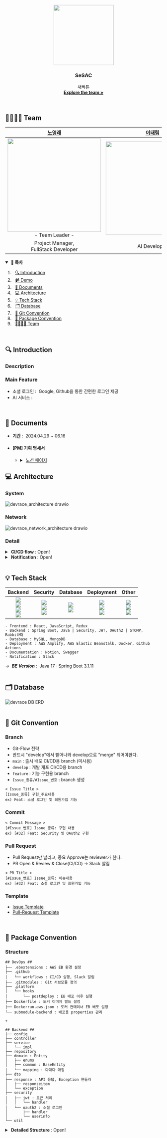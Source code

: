 <br>
<div align="center">
  <img src="https://github.com/Dev-Race/DevRace-backend/assets/56509933/e8dfa33b-8561-4181-9496-e3ec70f41aa8" width="193" height="193" />
  <h3 align="center">SeSAC</h3>
  <p align="center">
    새싹톤<br>
    <a href="https://github.com/Dev-Race"><strong>Explore the team »</strong></a>
  </p>
</div>
<br>


## 👨‍👩‍👧‍👧 Team
| [노영래](https://github.com/sozerong) | [이태림](https://github.com/dkwkdkwkdkwk) | [황나영](https://github.com/bossna0) | [ㅁㅁㅁ]() | [ㅁㅁㅁ]() |
| :----------------------------------------: | :----------------------------------------: | :----------------------------------------: | :----------------------------------------: | :----------------------------------------: |
| <img width = "300" src ="#"><br>- Team Leader - | <img width = "300" src ="#"> | <img width = "300" src ="#"> | <img width = "300" src ="#"> | <img width = "300" src ="#"> |
| Project Manager,<br>FullStack Developer | AI Developer | AI Developer | Frontend Developer | Designer |
<details open>
  <summary><strong>&nbsp;📖&nbsp;목차</strong></summary>


1. &nbsp;&nbsp;[🔍 Introduction](#-introduction)
2. &nbsp;&nbsp;[📹 Demo](#-demo)
3. &nbsp;&nbsp;[📄 Documents](#-documents)
4. &nbsp;&nbsp;[💻 Architecture](#-architecture)
5. &nbsp;&nbsp;[💡 Tech Stack](#-tech-stack)
6. &nbsp;&nbsp;[🗂️ Database](#%EF%B8%8F-database)
7. &nbsp;&nbsp;[🤝 Git Convention](#-git-convention)
8. &nbsp;&nbsp;[📂 Package Convention](#-package-convention)
9. &nbsp;&nbsp;[👨‍👩‍👧‍👧 Team](#-team)
</details>
<br>



## 🔍 Introduction

### Description


### Main Feature
- 소셜 로그인&nbsp;:&nbsp;&nbsp;Google, Github을 통한 간편한 로그인 제공
- AI 서비스&nbsp;:&nbsp;&nbsp;
<br>

## 📄 Documents
- <strong>기간</strong>&nbsp;:&nbsp;&nbsp;2024.04.29 ~ 06.16

- #### [PM] 기획 명세서
  - <details><summary>&nbsp;<a href="https://calm-cabin-f5c.notion.site/SeSAC-5ddff8199a7646288cff2d7bd0c66778?pvs=4">노션 페이지</a></summary><br></details>



## 💻 Architecture

### System
![devrace_architecture drawio](https://github.com/Dev-Race/DevRace-backend/assets/56509933/103fd5a2-1ba8-4365-81ea-68b11b8218d8)

### Network
![devrace_network_architecture drawio](https://github.com/Dev-Race/DevRace-backend/assets/56509933/a43dae33-515c-4cd0-b8fe-39bfe56d7ab7)

### Detail
<details>
  <summary>&nbsp;<strong>CI/CD flow</strong>&nbsp;:&nbsp;Open!</summary>

#### [ Github ]<br>
- &nbsp;trigger CI/CD
```
1. PR close & Merge into develop branch
```

#### [ Github Actions ]<br>
- &nbsp;<a href="https://github.com/Dev-Race/DevRace-backend/blob/develop/.github/workflows/deploy.yml"><i>.github/workflows/deploy.yml</i></a>&nbsp;<i>+</i>&nbsp;<a href="https://github.com/Dev-Race/DevRace-backend/blob/develop/Dockerfile"><i>Dockerfile</i></a>&nbsp;:&nbsp;&nbsp;start CI/CD
```
2. build gradle
3. Dockerfile : build docker image
4. push image to Docker Hub
5. deploy to AWS Elastic BeanStalk
6. notify CI/CD results to Slack
```

#### [ AWS EB - in deploy ]<br>
- &nbsp;<a href="https://github.com/Dev-Race/DevRace-backend/tree/develop/.ebextensions"><i>.ebextensions</i></a>&nbsp;:&nbsp;&nbsp;set EB Environment
```
7. set timezone & swap memory
8. set RabbitMQ
  - create docker network (if not exists)
  - docker run RabbitMQ image (if not run)
  - connect to docker network (if not connected)
  - enable RabbitMQ plugins (if not enabled)
```
- &nbsp;<a href="https://github.com/Dev-Race/DevRace-backend/blob/develop/Dockerrun.aws.json"><i>Dockerrun.aws.json</i></a>&nbsp;:&nbsp;&nbsp;deploy Spring Container
```
9. pull image from Docker Hub
10. docker run Spring image
```

#### [ AWS EB - after deploy ]<br>
- &nbsp;<a href="https://github.com/Dev-Race/DevRace-backend/blob/develop/.platform/hooks/postdeploy/connect_spring_to_network.sh"><i>.platform/hooks/postdeploy/connect_spring_to_network.sh</i></a>&nbsp;:&nbsp;&nbsp;connect Spring Container
```
11. connect Spring to docker network (if not connected)
12. logging Connect results & monitoring on AWS CloudWatch
==> deploy complete.
```
<br>
</details>

<details>
  <summary>&nbsp;<strong>Notification</strong>&nbsp;:&nbsp;Open!</summary>
  <br>

![slack collaboration_alarm](https://github.com/Dev-Race/DevRace-backend/assets/56509933/888fd684-76bf-4c77-a25b-d4a2ca3daf16)

&#8594;&nbsp;&nbsp;<strong>Slack Notifications</strong> sent by the <strong>GitHub Actions</strong>&nbsp;:<br>
<a href="https://github.com/Dev-Race/DevRace-backend/blob/develop/.github/workflows/slack-pr-open.yml">`💡 PR Open`</a>&nbsp;&nbsp;<a href="https://github.com/Dev-Race/DevRace-backend/blob/develop/.github/workflows/slack-pr-review.yml">`💬 PR Review`<a>&nbsp;&nbsp;<a href="https://github.com/Dev-Race/DevRace-backend/blob/develop/.github/workflows/deploy.yml#L114">`❌ CI/CD Fail`</a>&nbsp;&nbsp;<a href="https://github.com/Dev-Race/DevRace-backend/blob/develop/.github/workflows/deploy.yml#L80">`✅ CI/CD Success`</a>
</details>
<br>



## 💡 Tech Stack
Backend|Security|Database|Deployment|Other|
|:------:|:------:|:------:|:------:|:------:|
|<img src="https://img.shields.io/badge/Spring Boot-6DB33F?style=flat-square&logo=Spring Boot&logoColor=white"/><br><img src="https://img.shields.io/badge/Java-007396?style=flat-square&logo=Java&logoColor=white"/><br><img src="https://img.shields.io/badge/STOMP-164735?style=flat-square&logo=the spriters resource&logoColor=white"/><br><img src="https://img.shields.io/badge/RabbitMQ-FF6600?style=flat-square&logo=RabbitMQ&logoColor=white"/>|<img src="https://img.shields.io/badge/Spring Security-00A98F?style=flat-square&logo=Spring Security&logoColor=white"/><br><img src="https://img.shields.io/badge/JSON Web Token-9933CC?style=flat-square&logo=JSON Web Tokens&logoColor=white"/><br><img src="https://img.shields.io/badge/OAuth2-3423A6?style=flat-square&logo=Authelia&logoColor=white"/>|<img src="https://img.shields.io/badge/MySQL-4479A1?style=flat-square&logo=MySQL&logoColor=white"/><br><img src="https://img.shields.io/badge/MongoDB-47A248?style=flat-square&logo=MongoDB&logoColor=white"/>|<img src="https://img.shields.io/badge/Amazon AWS-232F3E?style=flat-square&logo=Amazon Web Services&logoColor=white"/><br><img src="https://img.shields.io/badge/Docker-2496ED?style=flat-square&logo=Docker&logoColor=white"/><br><img src="https://img.shields.io/badge/Github Actions-0063DC?style=flat-square&logo=Github Actions&logoColor=white"/>|<img src="https://img.shields.io/badge/Notion-000000?style=flat-square&logo=Notion&logoColor=white"/><br><img src="https://img.shields.io/badge/Swagger-85EA2E?style=flat-square&logo=Swagger&logoColor=black"/><br><img src="https://img.shields.io/badge/Slack-4A154B?style=flat-square&logo=Slack&logoColor=white"/>
```
- Frontend : React, JavaScript, Redux
- Backend : Spring Boot, Java | Security, JWT, OAuth2 | STOMP, RabbitMQ
- Database : MySQL, MongoDB
- Deployment : AWS Amplify, AWS Elastic Beanstalk, Docker, Github Actions
- Documentation : Notion, Swagger
- Notification : Slack
```
&#8594;&nbsp;&nbsp;***BE Version***&nbsp;:&nbsp;&nbsp;Java 17 · Spring Boot 3.1.11
<br><br>



## 🗂️ Database
![devrace DB ERD](https://github.com/Dev-Race/DevRace-backend/assets/56509933/cc34957c-5429-4fd0-b95d-8c9d9024f77e)
<br><br>



## 🤝 Git Convention

### Branch
- Git-Flow 전략
- 반드시 "develop"에서 뻗어나와 develop으로 "merge" 되어야한다.
- `main` : 출시 배포 CI/CD용 branch (미사용)
- `develop` : 개발 개포 CI/CD용 branch
- `feature` : 기능 구현용 branch
- `Issue_종류/#Issue_번호` : branch 생성

```
< Issue Title >
[Issue_종류] 구현_주요내용
ex) Feat: 소셜 로그인 및 회원가입 기능
```

### Commit
```
< Commit Message >
[#Issue_번호] Issue_종류: 구현_내용
ex) [#32] Feat: Security 및 OAuth2 구현
```

### Pull Request
- Pull Request만 날리고, 중요 Approve는 reviewer가 한다.
- PR Open & Review & Close(CI/CD) &#8594; Slack 알림
```
< PR Title >
[#Issue_번호] Issue_종류: 이슈내용
ex) [#32] Feat: 소셜 로그인 및 회원가입 기능
```

### Template
- <a href="https://github.com/Dev-Race/DevRace-backend/tree/develop/.github/ISSUE_TEMPLATE">Issue Template</a>
- <a href="https://github.com/Dev-Race/DevRace-backend/blob/develop/.github/PULL_REQUEST_TEMPLATE.md">Pull-Request Template</a>
<br>



## 📂 Package Convention

### Structure
```
## DevOps ##
├── .ebextensions : AWS EB 환경 설정
├── .github
│   └── workflows : CI/CD 실행, Slack 알림
├── .gitmodules : Git 서브모듈 정의
├── .platform
│   └── hooks
│       └── postdeploy : EB 배포 이후 실행
├── Dockerfile : 도커 이미지 빌드 설정
├── Dockerrun.aws.json : 도커 컨테이너 EB 배포 설정
└── submodule-backend : 배포용 properties 관리

+

## Backend ##
├── config
├── controller
├── service
│   └── impl
├── repository
├── domain : Entity
│   ├── enums
│   ├── common : BaseEntity
│   └── mapping : 다대다 매핑
├── dto
├── response : API 응답, Exception 핸들러
│   ├── responseitem
│   └── exception
├── security
│   ├── jwt : 토큰 처리
│   │   └── handler
│   └── oauth2 : 소셜 로그인
│       ├── handler
│       └── userinfo
└── util
```
<details>
  <summary>&nbsp;<strong>Detailed Structure</strong>&nbsp;:&nbsp;Open!</summary>
  <br>

```
├── .ebextensions
│   ├── 00-set-timezone.config
│   ├── 01-set-swapmemory.config
│   └── 02-rabbitmq.config
├── .github
│   ├── ISSUE_TEMPLATE
│   │   ├── custom.md
│   │   ├── feature.md
│   │   ├── fix.md
│   │   └── refactor.md
│   ├── PULL_REQUEST_TEMPLATE.md
│   └── workflows
│       ├── deploy.yml
│       ├── slack-pr-open.yml
│       └── slack-pr-review.yml
├── .gitmodules
├── .platform
│   └── hooks
│       └── postdeploy
│           └── connect_spring_to_network.sh
├── Dockerfile
├── Dockerrun.aws.json
├── src
│   ├── main
│   │   ├── java
│   │   │   └── com
│   │   │       └── sajang
│   │   │           └── devracebackend
│   │   │               ├── DevraceBackendApplication.java
│   │   │               ├── config
│   │   │               │   ├── AwsS3Config.java
│   │   │               │   ├── RabbitConfig.java
│   │   │               │   ├── SecurityConfig.java
│   │   │               │   ├── StompConfig.java
│   │   │               │   └── SwaggerConfig.java
│   │   │               ├── controller
│   │   │               │   ├── AuthController.java
│   │   │               │   ├── ChatController.java
│   │   │               │   ├── RoomController.java
│   │   │               │   ├── TestController.java
│   │   │               │   └── UserController.java
│   │   │               ├── domain
│   │   │               │   ├── Chat.java
│   │   │               │   ├── Problem.java
│   │   │               │   ├── Room.java
│   │   │               │   ├── User.java
│   │   │               │   ├── common
│   │   │               │   │   └── BaseEntity.java
│   │   │               │   ├── enums
│   │   │               │   │   ├── Language.java
│   │   │               │   │   ├── MessageType.java
│   │   │               │   │   ├── Role.java
│   │   │               │   │   ├── RoomState.java
│   │   │               │   │   └── SocialType.java
│   │   │               │   └── mapping
│   │   │               │       └── UserRoom.java
│   │   │               ├── dto
│   │   │               │   ├── AuthDto.java
│   │   │               │   ├── ChatDto.java
│   │   │               │   ├── ProblemDto.java
│   │   │               │   ├── RoomDto.java
│   │   │               │   ├── UserDto.java
│   │   │               │   └── UserRoomDto.java
│   │   │               ├── repository
│   │   │               │   ├── ChatRepository.java
│   │   │               │   ├── ProblemRepository.java
│   │   │               │   ├── RoomRepository.java
│   │   │               │   ├── UserRepository.java
│   │   │               │   ├── UserRoomRepository.java
│   │   │               │   └── UserRoomBatchRepository.java
│   │   │               ├── response
│   │   │               │   ├── GlobalExceptionHandler.java
│   │   │               │   ├── ResponseCode.java
│   │   │               │   ├── ResponseData.java
│   │   │               │   ├── exception
│   │   │               │   │   ├── CustomException.java
│   │   │               │   │   ├── Exception400.java
│   │   │               │   │   ├── Exception404.java
│   │   │               │   │   └── Exception500.java
│   │   │               │   └── responseitem
│   │   │               │       ├── MessageItem.java
│   │   │               │       └── StatusItem.java
│   │   │               ├── security
│   │   │               │   ├── jwt
│   │   │               │   │   ├── JwtChannelInterceptor.java
│   │   │               │   │   ├── JwtFilter.java
│   │   │               │   │   ├── TokenProvider.java
│   │   │               │   │   └── handler
│   │   │               │   │       ├── JwtAccessDeniedHandler.java
│   │   │               │   │       ├── JwtAuthenticationEntryPoint.java
│   │   │               │   │       ├── JwtExceptionFilter.java
│   │   │               │   │       └── JwtStompExceptionHandler.java
│   │   │               │   └── oauth2
│   │   │               │       ├── CustomOAuth2User.java
│   │   │               │       ├── CustomOAuth2UserService.java
│   │   │               │       ├── OAuthAttributes.java
│   │   │               │       ├── handler
│   │   │               │       │   ├── OAuth2LoginFailureHandler.java
│   │   │               │       │   └── OAuth2LoginSuccessHandler.java
│   │   │               │       └── userinfo
│   │   │               │           ├── GithubOAuth2UserInfo.java
│   │   │               │           ├── GoogleOAuth2UserInfo.java
│   │   │               │           └── OAuth2UserInfo.java
│   │   │               ├── service
│   │   │               │   ├── AuthService.java
│   │   │               │   ├── AwsS3Service.java
│   │   │               │   ├── ChatService.java
│   │   │               │   ├── ProblemService.java
│   │   │               │   ├── RoomService.java
│   │   │               │   ├── UserRoomService.java
│   │   │               │   ├── UserService.java
│   │   │               │   └── impl
│   │   │               │       ├── AuthServiceImpl.java
│   │   │               │       ├── AwsS3ServiceImpl.java
│   │   │               │       ├── ChatServiceImpl.java
│   │   │               │       ├── ProblemServiceImpl.java
│   │   │               │       ├── RoomServiceImpl.java
│   │   │               │       ├── UserRoomServiceImpl.java
│   │   │               │       └── UserServiceImpl.java
│   │   │               └── util
│   │   │                   ├── LongListConverter.java
│   │   │                   ├── MultipartJackson2HttpMessageConverter.java
│   │   │                   ├── SecurityUtil.java
│   │   │                   └── StringListConverter.java
│   │   └── resources
│   │       ├── application-local.properties
│   │       ├── application-secret.properties
│   │       └── application.properties
└── submodule-backend
    ├── application-prod.properties
    └── application-secret.properties
```
</details>
<br>

